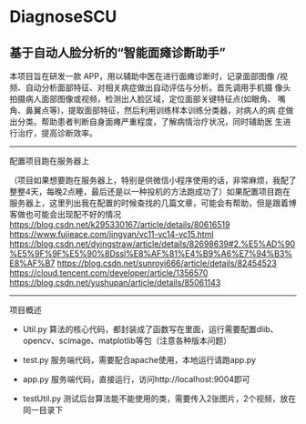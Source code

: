 # DiagnoseSCU
基于自动人脸分析的“智能面瘫诊断助手”
---
本项目旨在研发一款 APP，用以辅助中医在进行面瘫诊断时，记录面部图像 /视频、自动分析面部特征、对相关病症做出自动评估与分析。首先调用手机摄 像头拍摄病人面部图像或视频，检测出人脸区域，定位面部关键特征点(如眼角、 嘴角、鼻翼点等)，提取面部特征，然后利用训练样本训练分类器，对病人的病 症做出分类。帮助患者判断自身面瘫严重程度，了解病情治疗状况，同时辅助医 生进行治疗，提高诊断效率。

---
配置项目跑在服务器上

（项目如果想要跑在服务器上，特别是供微信小程序使用的话，非常麻烦，我配了整整4天，每晚2点睡，最后还是以一种投机的方法跑成功了）如果配置项目跑在服务器上，这里列出我在配置的时候查找的几篇文章，可能会有帮助，但是跟着博客做也可能会出现配不好的情况
https://blog.csdn.net/k295330167/article/details/80616519
https://www.fujieace.com/jingyan/vc11-vc14-vc15.html
https://blog.csdn.net/dyingstraw/article/details/82698639#2.%E5%AD%90%E5%9F%9F%E5%90%8Dssl%E8%AF%81%E4%B9%A6%E7%94%B3%E8%AF%B7
https://blog.csdn.net/sunroyi666/article/details/82454523
https://cloud.tencent.com/developer/article/1356570
https://blog.csdn.net/yushupan/article/details/85061143

---

项目概述

- Util.py 
  算法的核心代码，都封装成了函数写在里面，运行需要配置dlib、opencv、scimage、matplotlib等包（注意各种版本问题）
  
- test.py
  服务端代码，需要配合apache使用，本地运行请跑app.py

- app.py
  服务端代码，直接运行，访问http://localhost:9004即可

- testUtil.py
  测试后台算法能不能使用的类，需要传入2张图片，2个视频，放在同一目录下
